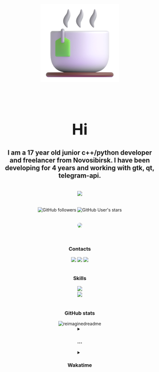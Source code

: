 
<div align="center">
    <br><br><br><br>
    <img src="https://github.com/bignutty/fluent-emoji/blob/main/animated/1f375.png?raw=true" ></img>
    <br><br><br><br>
    <h1 align="center" style="text-decoration: none; font-size: 50px;">Hi</h1>
    <h3 align="center" style="text-decoration: none; font-size: 21px;">I am a 17 year old junior c++/python developer and freelancer from Novosibirsk. I have been developing for 4 years and working with gtk, qt, telegram-api.</h3><br>
    <a href="https://Nighty3098.github.io/" target="blank"><img class="round" src="https://github.com/Nighty3098/Nighty3098/assets/154594695/99549cd1-b9eb-40dd-8358-343940e61729" /></a>
    <br><br><br>
</div>

<div align="center">
    <img alt="GitHub followers" src="https://img.shields.io/github/followers/Nighty3098?style=for-the-badge&color=dbb6ed&logoColor=85e185&labelColor=1c1c29" />
    <img alt="GitHub User's stars" src="https://img.shields.io/github/stars/Nighty3098?style=for-the-badge&logo=apachespark&color=eed49f&logoColor=D9E0EE&labelColor=1c1c29" />
    <br><br><br>
</div>
<div id="header" align="center">
    <img src="https://invidget.switchblade.xyz/r8jWX8ugDd" style="border-radius: 15px;"/><br>
</div>

<div align="center">
    <br><br>
    <h3 align="center">Contacts</h3>
    <a href="https://t.me/Night3098" target="blank"><img src="https://github.com/Nighty3098/Nighty3098/assets/154594695/590b5e00-799d-42f9-9f64-c5ce27daf93c" /></a>
    <a href="https://discord.gg/#9707" target="blank"><img src="https://github.com/Nighty3098/Nighty3098/assets/154594695/44a76d71-7707-444c-a231-75f7459962cd" /></a>
    <a href="https://www.reddit.com/user/Night3098" target="blank"><img src="https://github.com/Nighty3098/Nighty3098/assets/154594695/a3943ff9-0e9e-4c8e-8682-825e79d8bf21" /></a>
    <br><br>
</div>

<h3 align="center">Skills</h3>
<div class="languages" align="center">
	<img src="https://skillicons.dev/icons?i=python,c,cpp,markdown,bash,css,html" />
</div>
<div class="tools" align="center">
	<img src="https://skillicons.dev/icons?i=neovim,vscode,cmake,sqlite,qt,git,linux" />
</div>
<br>

<h3 align="center">GitHub stats</h3>
<div align="center">
    <img src="https://myreadme.vercel.app/api/embed/Nighty3098?panels=userstatistics,commitgraph,toplanguages,toprepositories&theme=radical&border_radius=20&" alt="reimaginedreadme" width="80%" />
</div>
<details align="center">
<summary><h3>...</h3></summary>
<div align="center">
    <img src="https://github-profile-summary-cards.vercel.app/api/cards/profile-details?username=Nighty3098&border_radius=20&border_color=61dafb&theme=radical&layout=compact" width="70%" />
    <img src="https://github-profile-summary-cards.vercel.app/api/cards/most-commit-language?username=Nighty3098&border_radius=20&border_color=61dafb&theme=radical&layout=compact" width="35%"/>
    <img src="https://github-profile-summary-cards.vercel.app/api/cards/repos-per-language?username=Nighty3098&border_radius=20&border_color=61dafb&theme=radical&layout=compact" width="35%"/>
    <img src="https://github-profile-summary-cards.vercel.app/api/cards/stats?username=Nighty3098&border_radius=20&border_color=61dafb&theme=radical&layout=compact" width="35%"/>
    <img src="https://github-profile-summary-cards.vercel.app/api/cards/productive-time?username=Nighty3098&border_radius=20&border_color=61dafb&theme=radical&layout=compact" width="35%"/>
<br>
</div>
</details>

<details align="center">
	<summary align="center"><h3 align="center">Wakatime</h3></summary>
	<div align="center">
		<img alt="Wakatime" src="https://wakatime.com/badge/user/018e8f78-65a7-4aa8-8c67-51796499853b.svg?style=for-the-badge&color=eed49f" /><br>
		<img src="https://github-readme-stats.vercel.app/api/wakatime?username=018e8f78-65a7-4aa8-8c67-51796499853b&theme=nord&layout=compact&border_radius=20" />
	</div>
</details>
